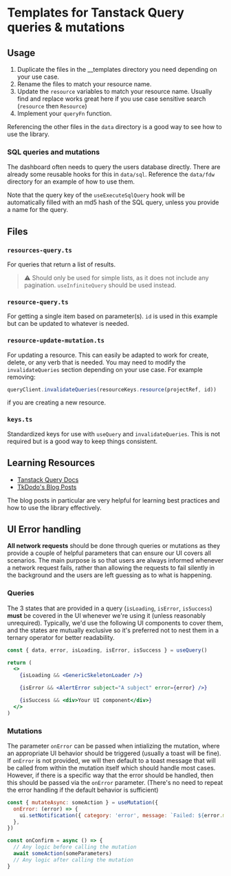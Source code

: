 # Templates for Tanstack Query queries & mutations

## Usage

1. Duplicate the files in the \_\_templates directory you need depending on your use case.
2. Rename the files to match your resource name.
3. Update the `resource` variables to match your resource name. Usually find and replace works great here if you use case sensitive search (`resource` then `Resource`)
4. Implement your `queryFn` function.

Referencing the other files in the `data` directory is a good way to see how to use the library.

### SQL queries and mutations

The dashboard often needs to query the users database directly. There are already some reusable hooks for this in `data/sql`. Reference the `data/fdw` directory for an example of how to use them.

Note that the query key of the `useExecuteSqlQuery` hook will be automatically filled with an md5 hash of the SQL query, unless you provide a name for the query.

## Files

### `resources-query.ts`

For queries that return a list of results.

> :warning: Should only be used for simple lists, as it does not include any pagination. `useInfiniteQuery` should be used instead.

### `resource-query.ts`

For getting a single item based on parameter(s). `id` is used in this example but can be updated to whatever is needed.

### `resource-update-mutation.ts`

For updating a resource. This can easily be adapted to work for create, delete, or any verb that is needed. You may need to modify the `invalidateQueries` section depending on your use case. For example removing:

```ts
queryClient.invalidateQueries(resourceKeys.resource(projectRef, id))
```

if you are creating a new resource.

### `keys.ts`

Standardized keys for use with `useQuery` and `invalidateQueries`. This is not required but is a good way to keep things consistent.

## Learning Resources

- [Tanstack Query Docs](https://tanstack.com/query/v4/docs/react/overview)
- [TkDodo's Blog Posts](https://tanstack.com/query/v4/docs/react/community/tkdodos-blog)

The blog posts in particular are very helpful for learning best practices and how to use the library effectively.

## UI Error handling

**All network requests** should be done through queries or mutations as they provide a couple of helpful parameters that can ensure our UI covers all scenarios. The main purpose is so that users are always informed whenever a network request fails, rather than allowing the requests to fail silently in the background and the users are left guessing as to what is happening.

### Queries

The 3 states that are provided in a query (`isLoading`, `isError`, `isSuccess`) **must** be covered in the UI whenever we're using it (unless reasonably unrequired). Typically, we'd use the following UI components to cover them, and the states are mutually exclusive so it's preferred not to nest them in a ternary operator for better readability.

```jsx
const { data, error, isLoading, isError, isSuccess } = useQuery()

return (
  <>
    {isLoading && <GenericSkeletonLoader />}

    {isError && <AlertError subject="A subject" error={error} />}

    {isSuccess && <div>Your UI component</div>}
  </>
)
```

### Mutations

The parameter `onError` can be passed when intializing the mutation, where an appropriate UI behavior should be triggered (usually a toast will be fine). If `onError` is not provided, we will then default to a toast message that will be called from within the mutation itself which should handle most cases. However, if there is a specific way that the error should be handled, then this should be passed via the `onError` parameter. (There's no need to repeat the error handling if the default behavior is sufficient)

```jsx
const { mutateAsync: someAction } = useMutation({
  onError: (error) => {
    ui.setNotification({ category: 'error', message: `Failed: ${error.message}` })
  },
})

const onConfirm = async () => {
  // Any logic before calling the mutation
  await someAction(someParameters)
  // Any logic after calling the mutation
}
```
